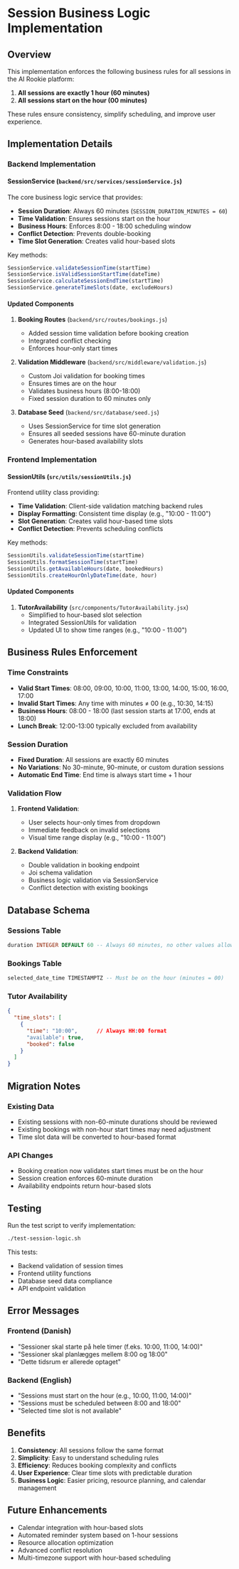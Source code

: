 # Session Business Logic Implementation

## Overview

This implementation enforces the following business rules for all sessions in the AI Rookie platform:

1. **All sessions are exactly 1 hour (60 minutes)**
2. **All sessions start on the hour (00 minutes)**

These rules ensure consistency, simplify scheduling, and improve user experience.

## Implementation Details

### Backend Implementation

#### SessionService (`backend/src/services/sessionService.js`)

The core business logic service that provides:

- **Session Duration**: Always 60 minutes (`SESSION_DURATION_MINUTES = 60`)
- **Time Validation**: Ensures sessions start on the hour
- **Business Hours**: Enforces 8:00 - 18:00 scheduling window
- **Conflict Detection**: Prevents double-booking
- **Time Slot Generation**: Creates valid hour-based slots

Key methods:
```javascript
SessionService.validateSessionTime(startTime)
SessionService.isValidSessionStartTime(dateTime)
SessionService.calculateSessionEndTime(startTime)
SessionService.generateTimeSlots(date, excludeHours)
```

#### Updated Components

1. **Booking Routes** (`backend/src/routes/bookings.js`)
   - Added session time validation before booking creation
   - Integrated conflict checking
   - Enforces hour-only start times

2. **Validation Middleware** (`backend/src/middleware/validation.js`)
   - Custom Joi validation for booking times
   - Ensures times are on the hour
   - Validates business hours (8:00-18:00)
   - Fixed session duration to 60 minutes only

3. **Database Seed** (`backend/src/database/seed.js`)
   - Uses SessionService for time slot generation
   - Ensures all seeded sessions have 60-minute duration
   - Generates hour-based availability slots

### Frontend Implementation

#### SessionUtils (`src/utils/sessionUtils.js`)

Frontend utility class providing:

- **Time Validation**: Client-side validation matching backend rules
- **Display Formatting**: Consistent time display (e.g., "10:00 - 11:00")
- **Slot Generation**: Creates valid hour-based time slots
- **Conflict Detection**: Prevents scheduling conflicts

Key methods:
```javascript
SessionUtils.validateSessionTime(startTime)
SessionUtils.formatSessionTime(startTime)
SessionUtils.getAvailableHours(date, bookedHours)
SessionUtils.createHourOnlyDateTime(date, hour)
```

#### Updated Components

1. **TutorAvailability** (`src/components/TutorAvailability.jsx`)
   - Simplified to hour-based slot selection
   - Integrated SessionUtils for validation
   - Updated UI to show time ranges (e.g., "10:00 - 11:00")

## Business Rules Enforcement

### Time Constraints

- **Valid Start Times**: 08:00, 09:00, 10:00, 11:00, 13:00, 14:00, 15:00, 16:00, 17:00
- **Invalid Start Times**: Any time with minutes ≠ 00 (e.g., 10:30, 14:15)
- **Business Hours**: 08:00 - 18:00 (last session starts at 17:00, ends at 18:00)
- **Lunch Break**: 12:00-13:00 typically excluded from availability

### Session Duration

- **Fixed Duration**: All sessions are exactly 60 minutes
- **No Variations**: No 30-minute, 90-minute, or custom duration sessions
- **Automatic End Time**: End time is always start time + 1 hour

### Validation Flow

1. **Frontend Validation**:
   - User selects hour-only times from dropdown
   - Immediate feedback on invalid selections
   - Visual time range display (e.g., "10:00 - 11:00")

2. **Backend Validation**:
   - Double validation in booking endpoint
   - Joi schema validation
   - Business logic validation via SessionService
   - Conflict detection with existing bookings

## Database Schema

### Sessions Table
```sql
duration INTEGER DEFAULT 60 -- Always 60 minutes, no other values allowed
```

### Bookings Table
```sql
selected_date_time TIMESTAMPTZ -- Must be on the hour (minutes = 00)
```

### Tutor Availability
```json
{
  "time_slots": [
    {
      "time": "10:00",      // Always HH:00 format
      "available": true,
      "booked": false
    }
  ]
}
```

## Migration Notes

### Existing Data
- Existing sessions with non-60-minute durations should be reviewed
- Existing bookings with non-hour start times may need adjustment
- Time slot data will be converted to hour-based format

### API Changes
- Booking creation now validates start times must be on the hour
- Session creation enforces 60-minute duration
- Availability endpoints return hour-based slots

## Testing

Run the test script to verify implementation:

```bash
./test-session-logic.sh
```

This tests:
- Backend validation of session times
- Frontend utility functions
- Database seed data compliance
- API endpoint validation

## Error Messages

### Frontend (Danish)
- "Sessioner skal starte på hele timer (f.eks. 10:00, 11:00, 14:00)"
- "Sessioner skal planlægges mellem 8:00 og 18:00"
- "Dette tidsrum er allerede optaget"

### Backend (English)
- "Sessions must start on the hour (e.g., 10:00, 11:00, 14:00)"
- "Sessions must be scheduled between 8:00 and 18:00"
- "Selected time slot is not available"

## Benefits

1. **Consistency**: All sessions follow the same format
2. **Simplicity**: Easy to understand scheduling rules
3. **Efficiency**: Reduces booking complexity and conflicts
4. **User Experience**: Clear time slots with predictable duration
5. **Business Logic**: Easier pricing, resource planning, and calendar management

## Future Enhancements

- Calendar integration with hour-based slots
- Automated reminder system based on 1-hour sessions
- Resource allocation optimization
- Advanced conflict resolution
- Multi-timezone support with hour-based scheduling
